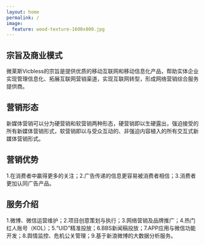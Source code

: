 ```yaml
---
layout: home
permalink: /
image:
  feature: wood-texture-1600x800.jpg
---
```


<div class="tiles">

<div class="tile">
  <h2 class="post-title">宗旨及商业模式</h2>
  <p class="post-excerpt">微莱斯Vicbless的宗旨是提供优质的移动互联网和移动信息化产品，帮助实体企业实现管理信息化、拓展互联网营销渠道，实现互联网转型，形成网络营销综合服务提供商。</p>
</div><!-- /.tile -->

<div class="tile">
  <h2 class="post-title">营销形态</h2>
  <p class="post-excerpt">新媒体营销可以分为硬营销和软营销两种形态，硬营销即以生硬露出，强迫接受的所有新媒体营销形式，软营销即以与受众互动的、非强迫内容植入的所有交互式新媒体营销形式。</p>
</div><!-- /.tile -->

<div class="tile">
  <h2 class="post-title">营销优势</h2>
  <p class="post-excerpt">1.在消费者中赢得更多的关注；2.广告传递的信息更容易被消费者相信；3.消费者更加认同广告产品。 </p>
</div><!-- /.tile -->

<div class="tile">
  <h2 class="post-title">服务介绍</h2>
  <p class="post-excerpt">1.微博、微信运营维护；2.项目创意策划与执行；3.网络营销及品牌推广；4.热门红人账号（KOL）；5.“UID”精准投放；6.BBS新闻稿投放；7.APP应用与微信功能开发；8.舆情监控、危机公关管理；9.基于新浪微博的大数据分析服务。</p>
  <!--
  <a href="http://bourbon.io">Bourbon</a>, <a href="http://neat.bourbon.io/">Neat</a>, and <a href="http://github.com/octopress/octopress">Octopress</a> to help build and deploy your site with ease.</p>
  -->
</div><!-- /.tile -->

</div><!-- /.tiles -->
